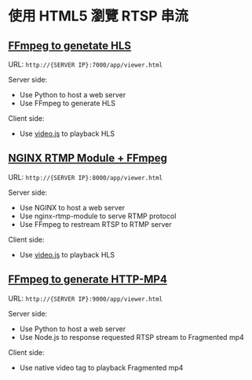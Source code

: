 # 使用 HTML5 瀏覽 RTSP 串流 


## [FFmpeg to genetate HLS](./ffmpeg-hls/README.md)

URL: `http://{SERVER IP}:7000/app/viewer.html`

Server side:
* Use Python to host a web server
* Use FFmpeg to generate HLS

Client side:
* Use [video.js](https://github.com/videojs/video.js) to playback HLS

## [NGINX RTMP Module + FFmpeg](./nginx-rtmp/README.md)

URL: `http://{SERVER IP}:8000/app/viewer.html`

Server side:
* Use NGINX to host a web server
* Use nginx-rtmp-module to serve RTMP protocol
* Use FFmpeg to restream RTSP to RTMP server

Client side:
* Use [video.js](https://github.com/videojs/video.js) to playback HLS

## [FFmpeg to generate HTTP-MP4](./http-mp4/README.md)

URL: `http://{SERVER IP}:9000/app/viewer.html`

Server side:
* Use Python to host a web server
* Use Node.js to response requested RTSP stream to Fragmented mp4

Client side:
* Use native video tag to playback Fragmented mp4

